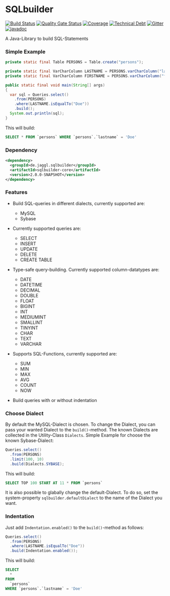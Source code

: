 # SQLbuilder

[![Build Status](https://travis-ci.com/de-jaggl/sqlbuilder.svg?branch=master)](https://travis-ci.com/de-jaggl/sqlbuilder)
[![Quality Gate Status](https://sonarcloud.io/api/project_badges/measure?project=de-jaggl_sqlbuilder&metric=alert_status)](https://sonarcloud.io/dashboard?id=de-jaggl_sqlbuilder)
[![Coverage](https://sonarcloud.io/api/project_badges/measure?project=de-jaggl_sqlbuilder&metric=coverage)](https://sonarcloud.io/dashboard?id=de-jaggl_sqlbuilder)
[![Technical Debt](https://sonarcloud.io/api/project_badges/measure?project=de-jaggl_sqlbuilder&metric=sqale_index)](https://sonarcloud.io/dashboard?id=de-jaggl_sqlbuilder)
[![Gitter](https://badges.gitter.im/de-jaggl/community.svg)](https://gitter.im/de-jaggl/community?utm_source=badge&utm_medium=badge&utm_campaign=pr-badge)
[![javadoc](https://javadoc.io/badge2/de.jaggl.sqlbuilder/sqlbuilder-core/javadoc.svg)](https://javadoc.io/doc/de.jaggl.sqlbuilder/sqlbuilder-core)

A Java-Library to build SQL-Statements

### Simple Example
```java
private static final Table PERSONS = Table.create("persons");

private static final VarCharColumn LASTNAME = PERSONS.varCharColumn("lastname").build();
private static final VarCharColumn FIRSTNAME = PERSONS.varCharColumn("firstname").build();

public static final void main(String[] args)
{
  var sql = Queries.select()
  	.from(PERSONS)
  	.where(LASTNAME.isEqualTo("Doe"))
  	.build();
  System.out.println(sql);
}	
```
This will build:
```sql
SELECT * FROM `persons` WHERE `persons`.`lastname` = 'Doe'
```

###	Dependency
```xml
<dependency>
  <groupId>de.jaggl.sqlbuilder</groupId>
  <artifactId>sqlbuilder-core</artifactId>
  <version>2.0.0-SNAPSHOT</version>
</dependency>
```

### Features

- Build SQL-queries in different dialects, currently supported are:
	- MySQL
	- Sybase
	
- Currently supported queries are:
  - SELECT
  - INSERT
  - UPDATE
  - DELETE
  - CREATE TABLE
  
- Type-safe query-building. Currently supported column-datatypes are:
	- DATE
	- DATETIME
	- DECIMAL
	- DOUBLE
	- FLOAT
	- BIGINT
	- INT
	- MEDIUMINT
	- SMALLINT
	- TINYINT
	- CHAR
	- TEXT
	- VARCHAR
	
- Supports SQL-Functions, currently supported are:
	- SUM
	- MIN
	- MAX
	- AVG
	- COUNT
	- NOW
	
- Build queries with or without indentation

### Choose Dialect
By default the MySQL-Dialect is chosen. To change the Dialect, you can pass your wanted Dialect to the `build()`-method. The known Dialects are collected in the Utility-Class `Dialects`. Simple Example for choose the known Sybase-Dialect:
```java
Queries.select()
  .from(PERSONS)
  .limit(100, 10)
  .build(Dialects.SYBASE);
```
This will build:
```sql
SELECT TOP 100 START AT 11 * FROM `persons`
```
It is also possible to glabally change the default-Dialect. To do so, set the system-property `sqlbuilder.defaultDialect` to the name of the Dialect you want.

### Indentation
Just add `Indentation.enabled()` to the `build()`-method as follows:
```java
Queries.select()
  .from(PERSONS)
  .where(LASTNAME.isEqualTo("Doe"))
  .build(Indentation.enabled());
```
This will build:
```sql
SELECT
  *
FROM
  `persons`
WHERE `persons`.`lastname` = 'Doe'
```